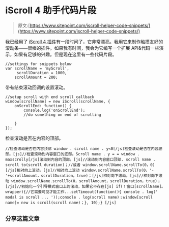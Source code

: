 # iScroll 4 助手代码片段

> 原文:[https://www.sitepoint.com/iscroll-helper-code-snippets/](https://www.sitepoint.com/iscroll-helper-code-snippets/)

我已经用了 [iScroll 4 插件](http://cubiq.org/iscroll-4)有一段时间了，它非常漂亮。我用它来制作触摸友好的滚动条——很棒的插件。如果我有时间，我会为它编写一个扩展 API&代码一些演示，如果有足够的兴趣。但是现在这里有一些代码片段。

```
//settings for snippets below
var scrollName = 'myScroll',
     scrollDuration = 1000,
    scrollAmount = 200;
```

带有结束滚动回调的设置滚动。

```
//setup scroll with end scroll callback
window[scrollName] = new iScroll(scrollName, {
    onScrollEnd: function() {
        console.log('onScrollEnd');
        //do something on end of scrolling

    }
});
```

检查滚动是否在内容的顶部。

 `//检查滚动是否在内容顶部
window . scroll name . y<0[/js]检查滚动是否在内容底部。[js]//检查滚动到内容窗口的底部。Scroll name . y = = window . maxscrolly[/js]滚动到内容的顶部。[js]//滚动到内容窗口顶部. scroll name . scroll to(scroll duration)；//或者 window.scrollName.scrollTo(0，0) [/js]相对向上滚动。[js]//相对向上滚动 window.scrollName.scrollTo(0，'-'+scrollAmount，scrollDuration，true)；[/js]相对向下滚动。[js]//相对向下滚动 window.scrollName.scrollTo(0，scrollAmount，scrollDuration，true)；[/js]//初始化一个引导模式窗口上的滚动，如果它不存在[js] if(！窗口[scrollName]。wrapper){//它需要可见才能工作...setTimeout(function(){ console . log(' modal is scroll ... '));console . log(scroll name)；window[scroll name]= new is scroll(scroll name)；}, 10);} [/js]` 

## `分享这篇文章`